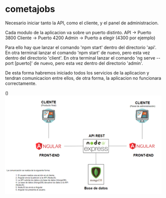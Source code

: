 # cometajobs

Necesario iniciar tanto la API, como el cliente, y el panel de administracion.

Cada modulo de la aplicacion va sobre un puerto distinto.
API -> Puerto 3800
Cliente -> Puerto 4200
Admin -> Puerto a elegir (4300 por ejemplo)

Para ello hay que lanzar el comando 'npm start' dentro del directorio 'api'.
En otra terminal lanzar el comando 'npm start' de nuevo, pero esta vez dentro del directorio 'client'.
En otra terminal lanzar el comando 'ng serve --port [puerto]' de nuevo, pero esta vez dentro del directorio 'admin'.

De esta forma habremos iniciado todos los servicios de la aplicacion y tendran comunicacion entre ellos, de otra forma, la aplicacion no funcionara correctamente.


()
![Alt text](https://raw.githubusercontent.com/jesusdm22/cometajobs/master/esquema.PNG?raw=true "Title")
